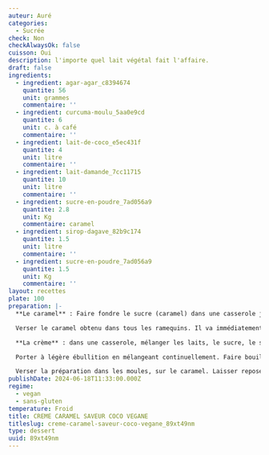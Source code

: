 ```yaml
---
auteur: Auré
categories:
  - Sucrée
check: Non
checkAlwaysOk: false
cuisson: Oui
description: l'importe quel lait végétal fait l'affaire.
draft: false
ingredients:
  - ingredient: agar-agar_c8394674
    quantite: 56
    unit: grammes
    commentaire: ''
  - ingredient: curcuma-moulu_5aa0e9cd
    quantite: 6
    unit: c. à café
    commentaire: ''
  - ingredient: lait-de-coco_e5ec431f
    quantite: 4
    unit: litre
    commentaire: ''
  - ingredient: lait-damande_7cc11715
    quantite: 10
    unit: litre
    commentaire: ''
  - ingredient: sucre-en-poudre_7ad056a9
    quantite: 2.8
    unit: Kg
    commentaire: caramel
  - ingredient: sirop-dagave_82b9c174
    quantite: 1.5
    unit: litre
    commentaire: ''
  - ingredient: sucre-en-poudre_7ad056a9
    quantite: 1.5
    unit: Kg
    commentaire: ''
layout: recettes
plate: 100
preparation: |-
  **Le caramel** : Faire fondre le sucre (caramel) dans une casserole jusqu’à obtention d’un caramel liquide. Attention de ne pas chauffer le sucre trop fort, le caramel brûle assez vite.

  Verser le caramel obtenu dans tous les ramequins. Il va immédiatement durcir, c’est normal.

  **La crème** : dans une casserole, mélanger les laits, le sucre, le sirop et l’agar agar à l’aide d’un fouet.

  Porter à légère ébullition en mélangeant continuellement. Faire bouillir 2 minutes.

  Verser la préparation dans les moules, sur le caramel. Laisser reposer au frais pendant quelques heures ou jusqu’au lendemain.
publishDate: 2024-06-18T11:33:00.000Z
regime:
  - vegan
  - sans-gluten
temperature: Froid
title: CREME CARAMEL SAVEUR COCO VEGANE
titleslug: creme-caramel-saveur-coco-vegane_89xt49nm
type: dessert
uuid: 89xt49nm
---
```

